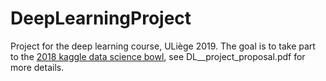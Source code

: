 # DeepLearningProject
Project for the deep learning course, ULiège 2019. The goal is to take part to the [2018 kaggle data science bowl](https://www.kaggle.com/c/data-science-bowl-2018/data), see DL__project_proposal.pdf for more details.